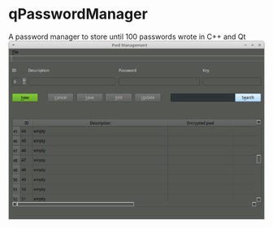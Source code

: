 # qPasswordManager
A password manager to store until 100 passwords wrote in C++ and Qt
![alt](https://github.com/leandrocadete/qPasswordManager/blob/main/window.png?raw=true)
